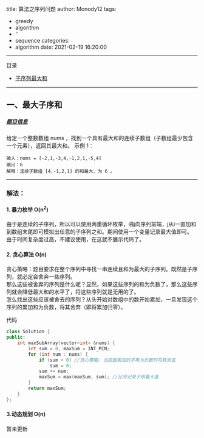title: 算法之序列问题
author: Monody12
tags:
  - greedy
  - algorithm
  - ''
  - sequence
categories:
  - algorithm
date: 2021-02-19 16:20:00
---
目录
+ [子序列最大和](#最大子序和)

---
## 一、<a name="最大子序和">最大子序和</a>
##### [题目信息](https://leetcode-cn.com/problems/maximum-subarray/)

给定一个整数数组 nums ，找到一个具有最大和的连续子数组（子数组最少包含一个元素），返回其最大和。
示例 1：
```
输入：nums = [-2,1,-3,4,-1,2,1,-5,4]  
输出：6  
解释：连续子数组 [4,-1,2,1] 的和最大，为 6 。
```
---  
### 解法：  
#### 1. 暴力枚举 O(n<sup>2</sup>)
由于是连续的子序列，所以可以使用两重循环枚举，i指向序列前端，j从i一直加和到数组末尾即可模拟出任意的子序列之和。期间使用一个变量记录最大值即可。  
由于时间复杂度过高，不建议使用，在这就不展示代码了。  
#### 2. 贪心算法 O(n)

贪心策略：题目要求在整个序列中寻找一串连续且和为最大的子序列。既然是子序列，就必定会舍弃一些序列。  
那么这些被舍弃的序列是什么呢？显然，如果这些序列的和为负数了，那么这些序列就会降低最大和的水平了，将这些序列就是无用的了。  
怎么找出这些应该被舍去的序列？从头开始对数组中的数开始累加，一旦发现这个序列的累加和为负数，将其舍弃（即将累加归零）。  

代码  
```C++  
class Solution {
public:
    int maxSubArray(vector<int> &nums) {
        int sum = 0, maxSum = INT_MIN;
        for (int num : nums) {
            if (sum < 0) //贪心策略: 当前面累加的子串为负数时将其舍去
                sum = 0;
            sum += num; 
            maxSum = max(maxSum, sum); //比对记录子串最大值
        }
        return maxSum;
    }
};
```
#### 3.动态规划 O(n)
暂未更新